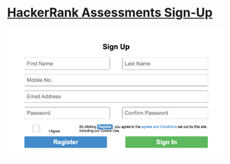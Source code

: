 # [HackerRank Assessments Sign-Up](https://ray-nura.github.io/Assessments-/)

![SignUp](https://github.com/ray-nura/Assessments-/blob/main/signUp.png)
